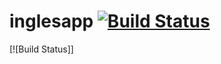 # inglesapp [![Build Status](https://travis-ci.org/Raaycc/inglesapp.svg?branch=master)](https://travis-ci.org/Raaycc/inglesapp)
[![Build Status]]

